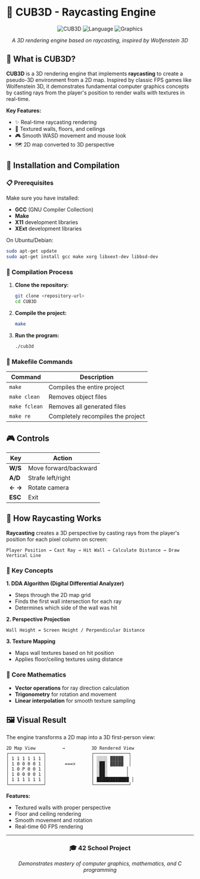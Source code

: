 # 🎯 CUB3D - Raycasting Engine

<div align="center">

![CUB3D](https://img.shields.io/badge/CUB3D-Raycasting%20Engine-blue)
![Language](https://img.shields.io/badge/Language-C-orange)
![Graphics](https://img.shields.io/badge/Graphics-MiniLibX-green)

*A 3D rendering engine based on raycasting, inspired by Wolfenstein 3D*

</div>

## 🎯 What is CUB3D?

**CUB3D** is a 3D rendering engine that implements **raycasting** to create a pseudo-3D environment from a 2D map. Inspired by classic FPS games like Wolfenstein 3D, it demonstrates fundamental computer graphics concepts by casting rays from the player's position to render walls with textures in real-time.

**Key Features:**
- ✨ Real-time raycasting rendering
- 🎨 Textured walls, floors, and ceilings  
- 🎮 Smooth WASD movement and mouse look
- 🗺️ 2D map converted to 3D perspective

## 🚀 Installation and Compilation

### 📋 Prerequisites

Make sure you have installed:
- **GCC** (GNU Compiler Collection)
- **Make** 
- **X11** development libraries
- **XExt** development libraries

On Ubuntu/Debian:
```bash
sudo apt-get update
sudo apt-get install gcc make xorg libxext-dev libbsd-dev
```

### 🔨 Compilation Process

1. **Clone the repository:**
   ```bash
   git clone <repository-url>
   cd CUB3D
   ```

2. **Compile the project:**
   ```bash
   make
   ```

3. **Run the program:**
   ```bash
   ./cub3d
   ```

### 🧹 Makefile Commands

| Command | Description |
|---------|------------|
| `make` | Compiles the entire project |
| `make clean` | Removes object files |
| `make fclean` | Removes all generated files |
| `make re` | Completely recompiles the project |

## 🎮 Controls

| Key | Action |
|-----|--------|
| **W/S** | Move forward/backward |
| **A/D** | Strafe left/right |
| **← →** | Rotate camera |
| **ESC** | Exit |

## 🎨 How Raycasting Works

**Raycasting** creates a 3D perspective by casting rays from the player's position for each pixel column on screen:

```
Player Position → Cast Ray → Hit Wall → Calculate Distance → Draw Vertical Line
```

### 🔑 Key Concepts

**1. DDA Algorithm (Digital Differential Analyzer)**
- Steps through the 2D map grid
- Finds the first wall intersection for each ray
- Determines which side of the wall was hit

**2. Perspective Projection** 
```
Wall Height = Screen Height / Perpendicular Distance
```

**3. Texture Mapping**
- Maps wall textures based on hit position
- Applies floor/ceiling textures using distance

### 🧮 Core Mathematics
- **Vector operations** for ray direction calculation
- **Trigonometry** for rotation and movement
- **Linear interpolation** for smooth texture sampling

## 🖼️ Visual Result

The engine transforms a 2D map into a 3D first-person view:

```
2D Map View          →          3D Rendered View
┌─────────────┐                 ┌─────────────┐
│ 1 1 1 1 1 1 │                 │ ░░░░ ▓▓▓▓▓  │
│ 1 0 0 0 0 1 │       ===>      │ ░██░ ▓▓▓▓▓  │
│ 1 0 P 0 0 1 │                 │ ░██░       │
│ 1 0 0 0 0 1 │                 │ ░██░       │
│ 1 1 1 1 1 1 │                 │ ████████████ │
└─────────────┘                 └─────────────┘
```

**Features:**
- Textured walls with proper perspective
- Floor and ceiling rendering
- Smooth movement and rotation
- Real-time 60 FPS rendering

---

<div align="center">

### 🎓 42 School Project

*Demonstrates mastery of computer graphics, mathematics, and C programming*

</div>
